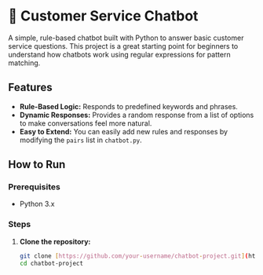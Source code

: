 # 🤖 Customer Service Chatbot

A simple, rule-based chatbot built with Python to answer basic customer service questions. This project is a great starting point for beginners to understand how chatbots work using regular expressions for pattern matching.

## Features
- **Rule-Based Logic:** Responds to predefined keywords and phrases.
- **Dynamic Responses:** Provides a random response from a list of options to make conversations feel more natural.
- **Easy to Extend:** You can easily add new rules and responses by modifying the `pairs` list in `chatbot.py`.

## How to Run

### Prerequisites
- Python 3.x

### Steps
1. **Clone the repository:**
   ```bash
   git clone [https://github.com/your-username/chatbot-project.git](https://github.com/your-username/chatbot-project.git)
   cd chatbot-project